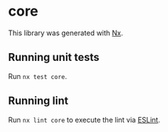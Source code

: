 # core

This library was generated with [Nx](https://nx.dev).

## Running unit tests

Run `nx test core`.

## Running lint

Run `nx lint core` to execute the lint via [ESLint](https://eslint.org/).
